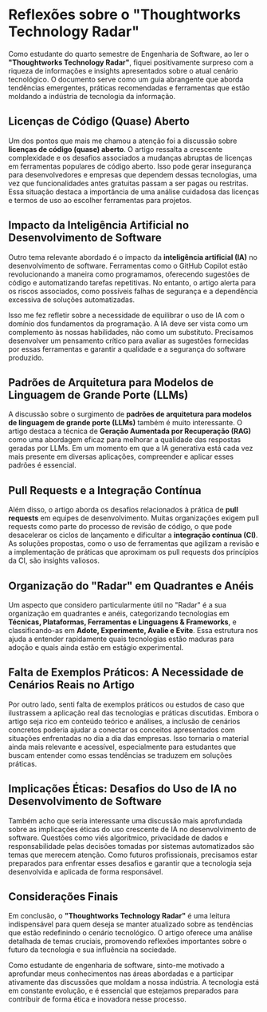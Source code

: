 # Reflexões sobre o "Thoughtworks Technology Radar"

Como estudante do quarto semestre de Engenharia de Software, ao ler o **"Thoughtworks Technology Radar"**, fiquei positivamente surpreso com a riqueza de informações e insights apresentados sobre o atual cenário tecnológico. O documento serve como um guia abrangente que aborda tendências emergentes, práticas recomendadas e ferramentas que estão moldando a indústria de tecnologia da informação.

## Licenças de Código (Quase) Aberto

Um dos pontos que mais me chamou a atenção foi a discussão sobre **licenças de código (quase) aberto**. O artigo ressalta a crescente complexidade e os desafios associados a mudanças abruptas de licenças em ferramentas populares de código aberto. Isso pode gerar insegurança para desenvolvedores e empresas que dependem dessas tecnologias, uma vez que funcionalidades antes gratuitas passam a ser pagas ou restritas. Essa situação destaca a importância de uma análise cuidadosa das licenças e termos de uso ao escolher ferramentas para projetos.

## Impacto da Inteligência Artificial no Desenvolvimento de Software

Outro tema relevante abordado é o impacto da **inteligência artificial (IA)** no desenvolvimento de software. Ferramentas como o GitHub Copilot estão revolucionando a maneira como programamos, oferecendo sugestões de código e automatizando tarefas repetitivas. No entanto, o artigo alerta para os riscos associados, como possíveis falhas de segurança e a dependência excessiva de soluções automatizadas. 

Isso me fez refletir sobre a necessidade de equilibrar o uso de IA com o domínio dos fundamentos da programação. A IA deve ser vista como um complemento às nossas habilidades, não como um substituto. Precisamos desenvolver um pensamento crítico para avaliar as sugestões fornecidas por essas ferramentas e garantir a qualidade e a segurança do software produzido.

## Padrões de Arquitetura para Modelos de Linguagem de Grande Porte (LLMs)

A discussão sobre o surgimento de **padrões de arquitetura para modelos de linguagem de grande porte (LLMs)** também é muito interessante. O artigo destaca a técnica de **Geração Aumentada por Recuperação (RAG)** como uma abordagem eficaz para melhorar a qualidade das respostas geradas por LLMs. Em um momento em que a IA generativa está cada vez mais presente em diversas aplicações, compreender e aplicar esses padrões é essencial.

## Pull Requests e a Integração Contínua

Além disso, o artigo aborda os desafios relacionados à prática de **pull requests** em equipes de desenvolvimento. Muitas organizações exigem pull requests como parte do processo de revisão de código, o que pode desacelerar os ciclos de lançamento e dificultar a **integração contínua (CI)**. As soluções propostas, como o uso de ferramentas que agilizam a revisão e a implementação de práticas que aproximam os pull requests dos princípios da CI, são insights valiosos.

## Organização do "Radar" em Quadrantes e Anéis

Um aspecto que considero particularmente útil no "Radar" é a sua organização em quadrantes e anéis, categorizando tecnologias em **Técnicas, Plataformas, Ferramentas e Linguagens & Frameworks**, e classificando-as em **Adote, Experimente, Avalie e Evite**. Essa estrutura nos ajuda a entender rapidamente quais tecnologias estão maduras para adoção e quais ainda estão em estágio experimental. 

## Falta de Exemplos Práticos: A Necessidade de Cenários Reais no Artigo

Por outro lado, senti falta de exemplos práticos ou estudos de caso que ilustrassem a aplicação real das tecnologias e práticas discutidas. Embora o artigo seja rico em conteúdo teórico e análises, a inclusão de cenários concretos poderia ajudar a conectar os conceitos apresentados com situações enfrentadas no dia a dia das empresas. Isso tornaria o material ainda mais relevante e acessível, especialmente para estudantes que buscam entender como essas tendências se traduzem em soluções práticas.

## Implicações Éticas: Desafios do Uso de IA no Desenvolvimento de Software

Também acho que seria interessante uma discussão mais aprofundada sobre as implicações éticas do uso crescente de IA no desenvolvimento de software. Questões como viés algorítmico, privacidade de dados e responsabilidade pelas decisões tomadas por sistemas automatizados são temas que merecem atenção. Como futuros profissionais, precisamos estar preparados para enfrentar esses desafios e garantir que a tecnologia seja desenvolvida e aplicada de forma responsável. 

## Considerações Finais

Em conclusão, o **"Thoughtworks Technology Radar"** é uma leitura indispensável para quem deseja se manter atualizado sobre as tendências que estão redefinindo o cenário tecnológico. O artigo oferece uma análise detalhada de temas cruciais, promovendo reflexões importantes sobre o futuro da tecnologia e sua influência na sociedade.

Como estudante de engenharia de software, sinto-me motivado a aprofundar meus conhecimentos nas áreas abordadas e a participar ativamente das discussões que moldam a nossa indústria. A tecnologia está em constante evolução, e é essencial que estejamos preparados para contribuir de forma ética e inovadora nesse processo.
